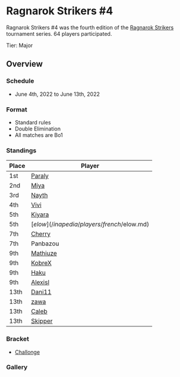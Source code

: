 # Ragnarok Strikers #4

Ragnarok Strikers #4 was the fourth edition of the [Ragnarok Strikers](ragnamain.md) tournament series.
64 players participated.

Tier: Major

## Overview

### Schedule
- June 4th, 2022 to June 13th, 2022

### Format
- Standard rules
- Double Elimination
- All matches are Bo1

### Standings

|Place|Player|
|-|-|
|1st|[Paraly](/inapedia/players/japanese/paraly.md)|
|2nd|[Miya](/inapedia/players/japanese/miya.md)|
|3rd|[Nayth](/inapedia/players/french/nayth.md)|
|4th|[Vivi](/inapedia/players/french/vivi.md)|
|5th|[Kiyara](/inapedia/players/chinese/kiyara.md)|
|5th|[$elow](/inapedia/players/french/$elow.md)|
|7th|[Cherry](/inapedia/players/french/cherry.md)|
|7th|Panbazou|
|9th|[Mathiuze](/inapedia/players/french/mathiuze.md)|
|9th|[KobreX](/inapedia/players/polish/kobr3x.md)|
|9th|[Haku](/inapedia/players/german/haku.md)|
|9th|[Alexisl](/inapedia/players/french/alexisl.md)|
|13th|[Dani11](/inapedia/players/colombian/dani11.md)|
|13th|[zawa](/inapedia/players/japanese/zawa.md)|
|13th|[Caleb](/inapedia/players/bulgarian/caleb.md)|
|13th|[Skipper](/inapedia/players/austrian/skipper.md)|

### Bracket
- [Challonge](https://challonge.com/bme7jknv)

### Gallery
